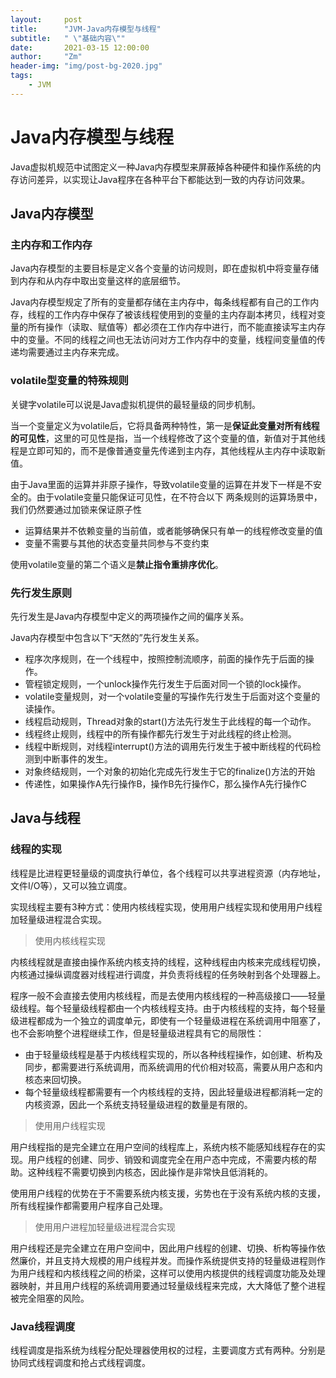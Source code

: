 ```yaml
---
layout:     post
title:      "JVM-Java内存模型与线程"
subtitle:   " \"基础内容\""
date:       2021-03-15 12:00:00
author:     "Zm"
header-img: "img/post-bg-2020.jpg"
tags:
    - JVM
---
```


# Java内存模型与线程

Java虚拟机规范中试图定义一种Java内存模型来屏蔽掉各种硬件和操作系统的内存访问差异，以实现让Java程序在各种平台下都能达到一致的内存访问效果。

## Java内存模型

### 主内存和工作内存

Java内存模型的主要目标是定义各个变量的访问规则，即在虚拟机中将变量存储到内存和从内存中取出变量这样的底层细节。

Java内存模型规定了所有的变量都存储在主内存中，每条线程都有自己的工作内存，线程的工作内存中保存了被该线程使用到的变量的主内存副本拷贝，线程对变量的所有操作（读取、赋值等）都必须在工作内存中进行，而不能直接读写主内存中的变量。不同的线程之间也无法访问对方工作内存中的变量，线程间变量值的传递均需要通过主内存来完成。

### volatile型变量的特殊规则

关键字volatile可以说是Java虚拟机提供的最轻量级的同步机制。

当一个变量定义为volatile后，它将具备两种特性，第一是**保证此变量对所有线程的可见性**，这里的可见性是指，当一个线程修改了这个变量的值，新值对于其他线程是立即可知的，而不是像普通变量先传递到主内存，其他线程从主内存中读取新值。

由于Java里面的运算并非原子操作，导致volatile变量的运算在并发下一样是不安全的。由于volatile变量只能保证可见性，在不符合以下 两条规则的运算场景中，我们仍然要通过加锁来保证原子性

- 运算结果并不依赖变量的当前值，或者能够确保只有单一的线程修改变量的值
- 变量不需要与其他的状态变量共同参与不变约束

使用volatile变量的第二个语义是**禁止指令重排序优化**。

### 先行发生原则

先行发生是Java内存模型中定义的两项操作之间的偏序关系。

Java内存模型中包含以下“天然的”先行发生关系。

- 程序次序规则，在一个线程中，按照控制流顺序，前面的操作先于后面的操作。
- 管程锁定规则，一个unlock操作先行发生于后面对同一个锁的lock操作。
- volatile变量规则，对一个volatile变量的写操作先行发生于后面对这个变量的读操作。
- 线程启动规则，Thread对象的start()方法先行发生于此线程的每一个动作。
- 线程终止规则，线程中的所有操作都先行发生于对此线程的终止检测。
- 线程中断规则，对线程interrupt()方法的调用先行发生于被中断线程的代码检测到中断事件的发生。
- 对象终结规则，一个对象的初始化完成先行发生于它的finalize()方法的开始
- 传递性，如果操作A先行操作B，操作B先行操作C，那么操作A先行操作C

## Java与线程

### 线程的实现

线程是比进程更轻量级的调度执行单位，各个线程可以共享进程资源（内存地址，文件I/O等），又可以独立调度。

实现线程主要有3种方式：使用内核线程实现，使用用户线程实现和使用用户线程加轻量级进程混合实现。

> 使用内核线程实现

内核线程就是直接由操作系统内核支持的线程，这种线程由内核来完成线程切换，内核通过操纵调度器对线程进行调度，并负责将线程的任务映射到各个处理器上。

程序一般不会直接去使用内核线程，而是去使用内核线程的一种高级接口——轻量级线程。每个轻量级线程都由一个内核线程支持。由于内核线程的支持，每个轻量级进程都成为一个独立的调度单元，即使有一个轻量级进程在系统调用中阻塞了，也不会影响整个进程继续工作，但是轻量级进程具有它的局限性：

- 由于轻量级线程是基于内核线程实现的，所以各种线程操作，如创建、析构及同步，都需要进行系统调用，而系统调用的代价相对较高，需要从用户态和内核态来回切换。
- 每个轻量级线程都需要有一个内核线程的支持，因此轻量级进程都消耗一定的内核资源，因此一个系统支持轻量级进程的数量是有限的。

> 使用用户线程实现

用户线程指的是完全建立在用户空间的线程库上，系统内核不能感知线程存在的实现。用户线程的创建、同步、销毁和调度完全在用户态中完成，不需要内核的帮助。这种线程不需要切换到内核态，因此操作是非常快且低消耗的。

使用用户线程的优势在于不需要系统内核支援，劣势也在于没有系统内核的支援，所有线程操作都需要用户程序自己处理。

> 使用用户进程加轻量级进程混合实现

用户线程还是完全建立在用户空间中，因此用户线程的创建、切换、析构等操作依然廉价，并且支持大规模的用户线程并发。而操作系统提供支持的轻量级进程则作为用户线程和内核线程之间的桥梁，这样可以使用内核提供的线程调度功能及处理器映射，并且用户线程的系统调用要通过轻量级线程来完成，大大降低了整个进程被完全阻塞的风险。

### Java线程调度

线程调度是指系统为线程分配处理器使用权的过程，主要调度方式有两种。分别是协同式线程调度和抢占式线程调度。

